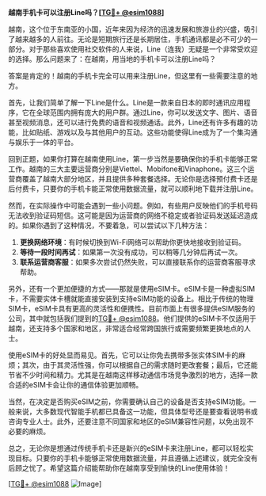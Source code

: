 **越南手机卡可以注册Line吗？[[TG💪+ @esim1088](https://t.me/s/esim1088)]**

越南，这个位于东南亚的小国，近年来因为经济的迅速发展和旅游业的兴盛，吸引了越来越多的人前往。无论是短期旅行还是长期居住，手机通讯都是必不可少的一部分。对于那些喜欢使用社交软件的人来说，Line（连我）无疑是一个非常受欢迎的选择。那么问题来了：在越南，用当地的手机卡可以注册Line吗？

答案是肯定的！越南的手机卡完全可以用来注册Line，但这里有一些需要注意的地方。

首先，让我们简单了解一下Line是什么。Line是一款来自日本的即时通讯应用程序，它在全球范围内拥有庞大的用户群。通过Line，你可以发送文字、图片、语音甚至视频消息，还可以进行免费的语音和视频通话。此外，Line还有许多有趣的功能，比如贴纸、游戏以及与其他用户的互动。这些功能使得Line成为了一个集沟通与娱乐于一体的平台。

回到正题，如果你打算在越南使用Line，第一步当然是要确保你的手机卡能够正常工作。越南的三大主要运营商分别是Viettel、Mobifone和Vinaphone。这三个运营商覆盖了越南大部分地区，并且提供多种套餐选择。无论你是选择预付费卡还是后付费卡，只要你的手机卡能正常使用数据流量，就可以顺利地下载并注册Line。

然而，在实际操作中可能会遇到一些小问题。例如，有些用户反映他们的手机号码无法收到验证码短信。这可能是因为运营商的网络不稳定或者验证码发送延迟造成的。如果你遇到了这种情况，不要着急，可以尝试以下几种方法：

1. **更换网络环境**：有时候切换到Wi-Fi网络可以帮助你更快地接收到验证码。
2. **等待一段时间再试**：如果第一次没有成功，可以稍等几分钟后再试一次。
3. **联系运营商客服**：如果多次尝试仍然失败，可以直接联系你的运营商客服寻求帮助。

另外，还有一个更加便捷的方式——那就是使用eSIM卡。eSIM卡是一种虚拟SIM卡，不需要实体卡槽就能直接安装到支持eSIM功能的设备上。相比于传统的物理SIM卡，eSIM卡具有更高的灵活性和便携性。目前市面上有很多提供eSIM服务的公司，其中就包括我们提到的[TG💪+ @esim1088](https://t.me/s/esim1088)。他们提供的eSIM卡不仅适用于越南，还支持多个国家和地区，非常适合经常跨国旅行或需要频繁更换地点的人士。

使用eSIM卡的好处显而易见。首先，它可以让你免去携带多张实体SIM卡的麻烦；其次，由于其灵活性强，你可以根据自己的需求随时更改套餐；最后，它还能节省不少时间和精力。尤其是在越南这样移动通信市场竞争激烈的地方，选择一款合适的eSIM卡会让你的通信体验更加顺畅。

当然，在决定是否购买eSIM之前，你需要确认自己的设备是否支持eSIM功能。一般来说，大多数现代智能手机都已具备这一功能，但具体型号还是要查看说明书或咨询专业人士。此外，还要注意不同国家和地区的eSIM兼容性问题，以免出现不必要的麻烦。

总之，无论你是想通过传统手机卡还是新兴的eSIM卡来注册Line，都可以轻松实现目标。只要你的手机卡能够正常使用数据流量，并且遵循上述建议，就完全没有后顾之忧了。希望这篇介绍能帮助你在越南享受到愉快的Line使用体验！

[[TG💪+ @esim1088](https://t.me/s/esim1088) ![Image](https://i.postimg.cc/4NQfJmqS/Snipaste-2025-05-13-00-14-12.png)]